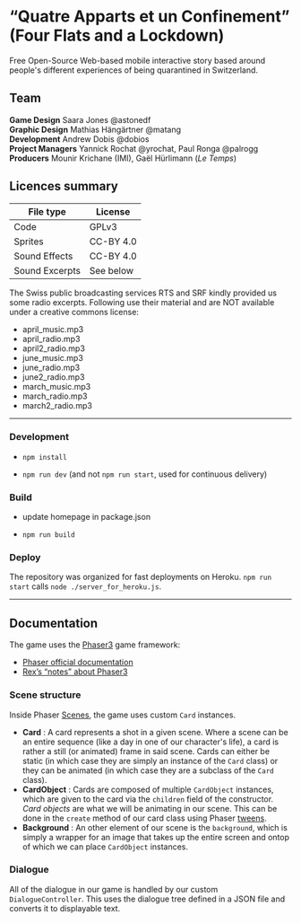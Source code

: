 # “Quatre Apparts et un Confinement” (Four Flats and a Lockdown)

Free Open-Source Web-based mobile interactive story based around people's different experiences of being quarantined in Switzerland.

## Team

**Game Design** Saara Jones @astonedf<br>
**Graphic Design** Mathias Hängärtner @matang<br>
**Development** Andrew Dobis @dobios<br>
**Project Managers** Yannick Rochat @yrochat, Paul Ronga @palrogg<br>
**Producers** Mounir Krichane (IMI), Gaël Hürlimann (*Le Temps*)

## Licences summary

| File type | License |
|-|-|
| Code | GPLv3 |
| Sprites | CC-BY 4.0 |
| Sound Effects | CC-BY 4.0 |
| Sound Excerpts | See below |

The Swiss public broadcasting services RTS and SRF kindly provided us some radio excerpts. Following use their material and are NOT available under a creative commons license:
* april_music.mp3
* april_radio.mp3
* april2_radio.mp3
* june_music.mp3
* june_radio.mp3
* june2_radio.mp3
* march_music.mp3
* march_radio.mp3
* march2_radio.mp3


---

### Development

* `npm install`

* `npm run dev` (and not `npm run start`, used for continuous delivery)

### Build

* update homepage in package.json

* `npm run build`  

### Deploy

The repository was organized for fast deployments on Heroku. `npm run start` calls `node ./server_for_heroku.js`.

---

## Documentation  
The game uses the [Phaser3](https://phaser.io/phaser3) game framework:
* [Phaser official documentation](https://photonstorm.github.io/phaser3-docs/Phaser.GameObjects.Group.html)
* [Rex’s “notes” about Phaser3](https://rexrainbow.github.io/phaser3-rex-notes/docs/site/game/)

### Scene structure  
Inside Phaser [Scenes](https://photonstorm.github.io/phaser3-docs/Phaser.Scene.html), the game uses custom `Card` instances.
- __Card__ : A card represents a shot in a given scene. Where a scene can be an entire sequence (like a day in one of our character's life),
 a card is rather a still (or animated) frame in said scene. Cards can either be static (in which case they are simply an instance of the `Card` class) or they can be animated (in which case they are a subclass of the `Card` class).  
 - __CardObject__ : Cards are composed of multiple `CardObject` instances, which are given to the card via the `children` field of the constructor. _Card objects_ are what we will be animating in our scene. This can be done in the `create` method of our card class using Phaser [tweens](https://photonstorm.github.io/phaser3-docs/Phaser.Tweens.Tween.html).  
 - __Background__ : An other element of our scene is the `background`, which is simply a wrapper for an image that takes up the entire screen and ontop of which we can place `CardObject` instances.  

### Dialogue  
All of the dialogue in our game is handled by our custom `DialogueController`. This uses the dialogue tree defined in a JSON file and converts it to displayable text.   
